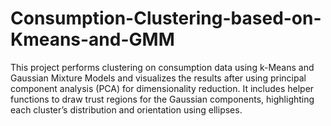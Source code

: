 # Consumption-Clustering-based-on-Kmeans-and-GMM


This project performs clustering on consumption data using k-Means and Gaussian Mixture Models and visualizes the results after using principal component analysis (PCA) for dimensionality reduction. It includes helper functions to draw trust regions for the Gaussian components, highlighting each cluster’s distribution and orientation using ellipses.

